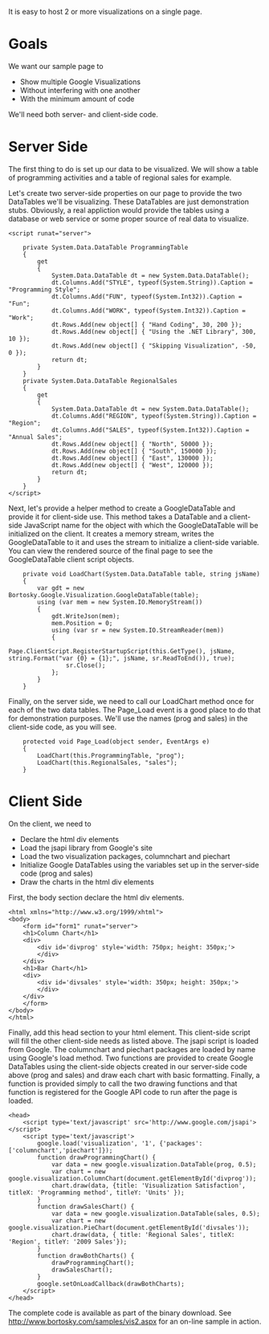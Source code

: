 It is easy to host 2 or more visualizations on a single page.


# Goals #
We want our sample page to
  * Show multiple Google Visualizations
  * Without interfering with one another
  * With the minimum amount of code

We'll need both server- and client-side code.

# Server Side #
The first thing to do is set up our data to be visualized.
We will show a table of programming activities and a table of regional sales for example.

Let's create two server-side properties on our page to provide the two DataTables we'll be visualizing.
These DataTables are just demonstration stubs. Obviously, a real appliction would provide the tables using a database or web service or some proper source of real data to visualize.
```
<script runat="server">

    private System.Data.DataTable ProgrammingTable
    {
        get
        {
            System.Data.DataTable dt = new System.Data.DataTable();
            dt.Columns.Add("STYLE", typeof(System.String)).Caption = "Programming Style";
            dt.Columns.Add("FUN", typeof(System.Int32)).Caption = "Fun";
            dt.Columns.Add("WORK", typeof(System.Int32)).Caption = "Work";
            dt.Rows.Add(new object[] { "Hand Coding", 30, 200 });
            dt.Rows.Add(new object[] { "Using the .NET Library", 300, 10 });
            dt.Rows.Add(new object[] { "Skipping Visualization", -50, 0 });
            return dt;
        }
    }
    private System.Data.DataTable RegionalSales
    {
        get
        {
            System.Data.DataTable dt = new System.Data.DataTable();
            dt.Columns.Add("REGION", typeof(System.String)).Caption = "Region";
            dt.Columns.Add("SALES", typeof(System.Int32)).Caption = "Annual Sales";
            dt.Rows.Add(new object[] { "North", 50000 });
            dt.Rows.Add(new object[] { "South", 150000 });
            dt.Rows.Add(new object[] { "East", 130000 });
            dt.Rows.Add(new object[] { "West", 120000 });
            return dt;
        }
    }
</script>
```

Next, let's provide a helper method to create a GoogleDataTable and provide it for client-side use.
This method takes a DataTable and a client-side JavaScript name for the object with which the GoogleDataTable will be initialized on the client.
It creates a memory stream, writes the GoogleDataTable to it and uses the stream to initialize a client-side variable.
You can view the rendered source of the final page to see the GoogleDataTable client script objects.
```
    private void LoadChart(System.Data.DataTable table, string jsName)
    {
        var gdt = new Bortosky.Google.Visualization.GoogleDataTable(table);
        using (var mem = new System.IO.MemoryStream())
        {
            gdt.WriteJson(mem);
            mem.Position = 0;
            using (var sr = new System.IO.StreamReader(mem))
            {
                Page.ClientScript.RegisterStartupScript(this.GetType(), jsName, string.Format("var {0} = {1};", jsName, sr.ReadToEnd()), true);
                sr.Close();
            };
        }
    }
```

Finally, on the server side, we need to call our LoadChart method once for each of the two data tables.
The Page\_Load event is a good place to do that for demonstration purposes.
We'll use the names (prog and sales) in the client-side code, as you will see.
```
    protected void Page_Load(object sender, EventArgs e)
    {
        LoadChart(this.ProgrammingTable, "prog");
        LoadChart(this.RegionalSales, "sales");
    }
```

# Client Side #
On the client, we need to
  * Declare the html div elements
  * Load the jsapi library from Google's site
  * Load the two visualization packages, columnchart and piechart
  * Initialize Google DataTables using the variables set up in the server-side code (prog and sales)
  * Draw the charts in the html div elements

First, the body section declare the html div elements.
```
<html xmlns="http://www.w3.org/1999/xhtml">
<body>
    <form id="form1" runat="server">
    <h1>Column Chart</h1>
    <div>
        <div id='divprog' style='width: 750px; height: 350px;'>
        </div>
    </div>
    <h1>Bar Chart</h1>    
    <div>
        <div id='divsales' style='width: 350px; height: 350px;'>
        </div>
    </div>
    </form>
</body>
</html>
```

Finally, add this head section to your html element. This client-side script will fill the other client-side needs as listed above.
The jsapi script is loaded from Google.
The columnchart and piechart packages are loaded by name using Google's load method.
Two functions are provided to create Google DataTables using the client-side objects created in our server-side code above (prog and sales) and draw each chart with basic formatting.
Finally, a function is provided simply to call the two drawing functions and that function is registered for the Google API code to run after the page is loaded.
```
<head>
    <script type='text/javascript' src='http://www.google.com/jsapi'></script>
    <script type='text/javascript'>
        google.load('visualization', '1', {'packages':['columnchart','piechart']});
        function drawProgrammingChart() {
            var data = new google.visualization.DataTable(prog, 0.5);
            var chart = new google.visualization.ColumnChart(document.getElementById('divprog'));
            chart.draw(data, {title: 'Visualization Satisfaction', titleX: 'Programming method', titleY: 'Units' });
        }
        function drawSalesChart() {
            var data = new google.visualization.DataTable(sales, 0.5);
            var chart = new google.visualization.PieChart(document.getElementById('divsales'));
            chart.draw(data, { title: 'Regional Sales', titleX: 'Region', titleY: '2009 Sales'});
        }
        function drawBothCharts() {
            drawProgrammingChart();
            drawSalesChart();
        }
        google.setOnLoadCallback(drawBothCharts);
    </script>
</head>
```
The complete code is available as part of the binary download. See http://www.bortosky.com/samples/vis2.aspx for an on-line sample in action.